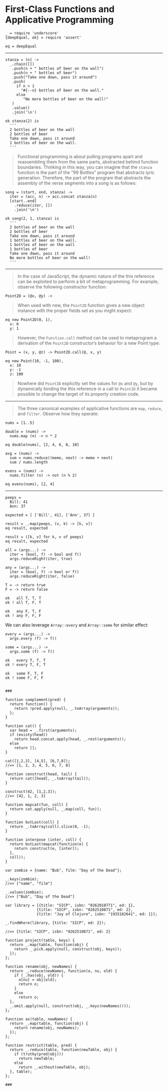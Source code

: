 # First-Class Functions and Applicative Programming

    _ = require 'underscore'
    {deepEqual, ok} = require 'assert'

    eq = deepEqual

---

    stanza = (n) ->
      _.chain([])
       .push(n + " bottles of beer on the wall")
       .push(n + " bottles of beer")
       .push("Take one down, pass it around")
       .push(
         if n > 1
           "#{--n} bottles of beer on the wall."
         else
            "No more bottles of beer on the wall!"
       )
       .value()
       .join('\n')

    ok stanza(2) is
      '''
      2 bottles of beer on the wall
      2 bottles of beer
      Take one down, pass it around
      1 bottles of beer on the wall.
      '''

> Functional programming is about pulling programs apart and reassembling them from the same parts, abstracted behind function boundaries. Thinking in this way, you can imagine that the `stanza` function is the part of the "99 Bottles" program that abstracts lyric generation. Therefore, the part of the program that abstracts the assembly of the verse segments into a song is as follows:

    song = (start, end, stanza) -> 
      iter = (acc, n) -> acc.concat stanza(n)
      [start..end]
        .reduce(iter, [])
        .join('\n')

    ok song(2, 1, stanza) is
      '''
      2 bottles of beer on the wall
      2 bottles of beer
      Take one down, pass it around
      1 bottles of beer on the wall.
      1 bottles of beer on the wall
      1 bottles of beer
      Take one down, pass it around
      No more bottles of beer on the wall!
      '''

---

> In the case of JavaScript, the dynamic nature of the this reference can be exploited to perform a bit of metaprogramming. For example, observe the following constructor function:

    Point2D = (@x, @y) ->

> When used with new, the `Point2D` function gives a new object instance with the proper fields set as you might expect:

    eq new Point2D(0, 1),
      x: 0
      y: 1

> However, the `Function.call` method can be used to metaprogram a derivation
> of the `Point2D` constructor’s behavior for a new Point type:

    Point = (x, y, @z) -> Point2D.call(@, x, y)

    eq new Point(10, -1, 100),
      x: 10
      y: -1
      z: 100

> Nowhere did `Point3D` explicitly set the values for `@x` and `@y`, but by
> dynamically binding the this reference in a call to `Point2D` it became
> possible to change the target of its property creation code.

---

> The three canonical examples of applicative functions are `map`, `reduce`,
> and `filter`. Observe how they operate:

    nums = [1..5]

    double = (nums) ->
      nums.map (n) -> n * 2

    eq double(nums), [2, 4, 6, 8, 10]

    avg = (nums) ->
      sum = nums.reduce((memo, next) -> memo + next)
      sum / nums.length

    evens = (nums) ->
      nums.filter (n) -> not (n % 2)

    eq evens(nums), [2, 4]

---

    peeps = 
      Bill: 41
      Ann: 37

    expected = [ ['Bill', 41], ['Ann', 37] ]

    result = _.map(peeps, (v, k) -> [k, v])
    eq result, expected
      
    result = ([k, v] for k, v of peeps)
    eq result, expected

    all = (args...) -> 
      iter = (bool, f) -> bool and f()
      args.reduceRight(iter, true)

    any = (args...) -> 
      iter = (bool, f) -> bool or f()
      args.reduceRight(iter, false)

    T = -> return true
    F = -> return false

    ok   all T, T, T
    ok ! all T, F, T

    ok   any F, T, F
    ok ! any F, F, F

We can also leverage `Array::every` and `Array::some` for similar effect:

    every = (args...) ->        
      args.every (f) -> f()

    some = (args...) ->        
      args.some (f) -> f()

    ok   every T, T, T
    ok ! every T, F, T

    ok   some F, T, F
    ok ! some F, F, F


    ###

    function complement(pred) {
      return function() {
        return !pred.apply(null, _.toArray(arguments));
      };
    }

    function cat() {
      var head = _.first(arguments);
      if (existy(head))
        return head.concat.apply(head, _.rest(arguments));
      else
        return [];
    }

    cat([1,2,3], [4,5], [6,7,8]);
    //=> [1, 2, 3, 4, 5, 6, 7, 8]

    function construct(head, tail) {
      return cat([head], _.toArray(tail));
    }

    construct(42, [1,2,3]);
    //=> [42, 1, 2, 3]

    function mapcat(fun, coll) {
      return cat.apply(null, _.map(coll, fun));
    }

    function butLast(coll) {
      return _.toArray(coll).slice(0, -1);
    }

    function interpose (inter, coll) {
      return butLast(mapcat(function(e) {
        return construct(e, [inter]);
      },
      coll));
    }

    var zombie = {name: "Bub", film: "Day of the Dead"};

    _.keys(zombie);
    //=> ["name", "film"]

    _.values(zombie);
    //=> ["Bub", "Day of the Dead"]

    var library = [{title: "SICP", isbn: "0262010771", ed: 1},
                  {title: "SICP", isbn: "0262510871", ed: 2},
                  {title: "Joy of Clojure", isbn: "1935182641", ed: 1}];

    _.findWhere(library, {title: "SICP", ed: 2});

    //=> {title: "SICP", isbn: "0262510871", ed: 2}

    function project(table, keys) {
      return _.map(table, function(obj) {
        return _.pick.apply(null, construct(obj, keys));
      });
    };

    function rename(obj, newNames) {
      return _.reduce(newNames, function(o, nu, old) {
        if (_.has(obj, old)) {
          o[nu] = obj[old];
          return o;
        }
        else
          return o;
      },
      _.omit.apply(null, construct(obj, _.keys(newNames))));
    };

    function as(table, newNames) {
      return _.map(table, function(obj) {
        return rename(obj, newNames);
      });
    };

    function restrict(table, pred) {
      return _.reduce(table, function(newTable, obj) {
        if (truthy(pred(obj)))
          return newTable;
        else
          return _.without(newTable, obj);
      }, table);
    };

    ###
